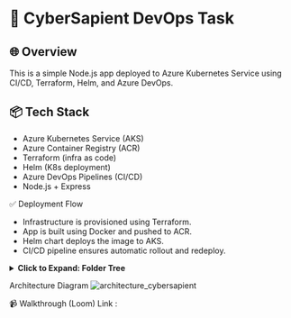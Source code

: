 # 🚀 CyberSapient DevOps Task

## 🌐 Overview

This is a simple Node.js app deployed to Azure Kubernetes Service using CI/CD, Terraform, Helm, and Azure DevOps.

## 📦 Tech Stack

- Azure Kubernetes Service (AKS)
- Azure Container Registry (ACR)
- Terraform (infra as code)
- Helm (K8s deployment)
- Azure DevOps Pipelines (CI/CD)
- Node.js + Express


✅ Deployment Flow
* Infrastructure is provisioned using Terraform.
* App is built using Docker and pushed to ACR.
* Helm chart deploys the image to AKS.
* CI/CD pipeline ensures automatic rollout and redeploy.

<details> <summary><strong>Click to Expand: Folder Tree</strong></summary>
cybersapient-devops-task/
├── app/                          # Node.js application
│   ├── index.js
│   ├── package.json
│   └── Dockerfile
├── helm/                         # Helm chart for deployment
│   ├── Chart.yaml
│   ├── values.yaml
│   └── templates/
│       ├── deployment.yaml
│       └── service.yaml
├── infra/                        # Terraform configs
│   ├── main.tf
│   ├── variables.tf
│   ├── outputs.tf
│   └── providers.tf
├── azure-pipelines.yml           # Azure DevOps pipeline
├── diagram.png                   # Architecture diagram
└── README.md                     # This file

</details>

Architecture Diagram
![architecture_cybersapient](https://github.com/user-attachments/assets/46436250-9baa-4672-86a6-86de436d3f6b)

📹 Walkthrough (Loom)
Link : 
